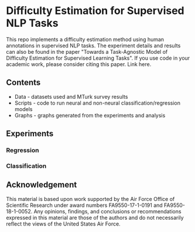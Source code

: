 # Difficulty Estimation for Supervised NLP Tasks

This repo implements a difficulty estimation method using human annotations in supervised NLP tasks. The experiment details and results can also be found in the paper "Towards a Task-Agnostic Model of Difficulty Estimation for Supervised Learning Tasks". If you use code in your academic work, please consider citing this paper. Link here.

## Contents

* Data - datasets used and MTurk survey results
* Scripts - code to run neural and non-neural classification/regression models
* Graphs - graphs generated from the experiments and analysis

## Experiments

### Regression


### Classification


## Acknowledgement
This material is based upon work supported by the Air Force Office of Scientific Research under award numbers FA9550-17-1-0191 and FA9550-18-1-0052. Any opinions, findings, and conclusions or recommendations expressed in this material are those of the authors and do not necessarily reflect the views of the United States Air Force.
